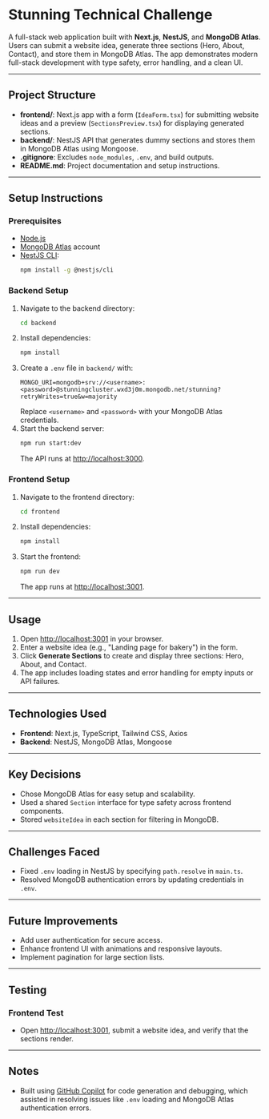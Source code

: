 # Stunning Technical Challenge

A full-stack web application built with **Next.js**, **NestJS**, and **MongoDB Atlas**. Users can submit a website idea, generate three sections (Hero, About, Contact), and store them in MongoDB Atlas. The app demonstrates modern full-stack development with type safety, error handling, and a clean UI.

---

## Project Structure

- **frontend/**: Next.js app with a form (`IdeaForm.tsx`) for submitting website ideas and a preview (`SectionsPreview.tsx`) for displaying generated sections.
- **backend/**: NestJS API that generates dummy sections and stores them in MongoDB Atlas using Mongoose.
- **.gitignore**: Excludes `node_modules`, `.env`, and build outputs.
- **README.md**: Project documentation and setup instructions.

---

## Setup Instructions

### Prerequisites

- [Node.js](https://nodejs.org/)
- [MongoDB Atlas](https://www.mongodb.com/atlas/database) account
- [NestJS CLI](https://docs.nestjs.com/cli/overview):  
  ```sh
  npm install -g @nestjs/cli
  ```

### Backend Setup

1. Navigate to the backend directory:
   ```sh
   cd backend
   ```
2. Install dependencies:
   ```sh
   npm install
   ```
3. Create a `.env` file in `backend/` with:
   ```
   MONGO_URI=mongodb+srv://<username>:<password>@stunningcluster.wxd3j0m.mongodb.net/stunning?retryWrites=true&w=majority
   ```
   Replace `<username>` and `<password>` with your MongoDB Atlas credentials.
4. Start the backend server:
   ```sh
   npm run start:dev
   ```
   The API runs at [http://localhost:3000](http://localhost:3000).

### Frontend Setup

1. Navigate to the frontend directory:
   ```sh
   cd frontend
   ```
2. Install dependencies:
   ```sh
   npm install
   ```
3. Start the frontend:
   ```sh
   npm run dev
   ```
   The app runs at [http://localhost:3001](http://localhost:3001).

---

## Usage

1. Open [http://localhost:3001](http://localhost:3001) in your browser.
2. Enter a website idea (e.g., "Landing page for bakery") in the form.
3. Click **Generate Sections** to create and display three sections: Hero, About, and Contact.
4. The app includes loading states and error handling for empty inputs or API failures.

---

## Technologies Used

- **Frontend**: Next.js, TypeScript, Tailwind CSS, Axios
- **Backend**: NestJS, MongoDB Atlas, Mongoose

---

## Key Decisions

- Chose MongoDB Atlas for easy setup and scalability.
- Used a shared `Section` interface for type safety across frontend components.
- Stored `websiteIdea` in each section for filtering in MongoDB.

---

## Challenges Faced

- Fixed `.env` loading in NestJS by specifying `path.resolve` in `main.ts`.
- Resolved MongoDB authentication errors by updating credentials in `.env`.

---

## Future Improvements

- Add user authentication for secure access.
- Enhance frontend UI with animations and responsive layouts.
- Implement pagination for large section lists.

---

## Testing



### Frontend Test

- Open [http://localhost:3001](http://localhost:3001), submit a website idea, and verify that the sections render.

---

## Notes

- Built using [GitHub Copilot](https://github.com/features/copilot) for code generation and debugging, which assisted in resolving issues like `.env` loading and MongoDB Atlas authentication errors.




